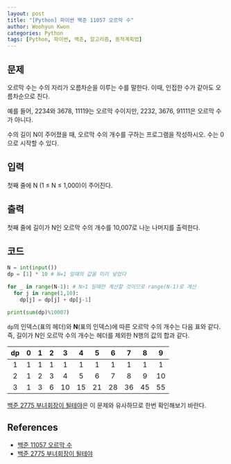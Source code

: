 ```yaml
--- 
layout: post
title: "[Python] 파이썬 백준 11057 오르막 수"
author: Woohyun Kwon
categories: Python
tags: [Python, 파이썬, 백준, 알고리즘, 동적계획법]
---
```


## 문제
오르막 수는 수의 자리가 오름차순을 이루는 수를 말한다. 이때, 인접한 수가 같아도 오름차순으로 친다.

예를 들어, 2234와 3678, 11119는 오르막 수이지만, 2232, 3676, 91111은 오르막 수가 아니다.

수의 길이 N이 주어졌을 때, 오르막 수의 개수를 구하는 프로그램을 작성하시오. 수는 0으로 시작할 수 있다.

## 입력
첫째 줄에 N (1 ≤ N ≤ 1,000)이 주어진다.

## 출력
첫째 줄에 길이가 N인 오르막 수의 개수를 10,007로 나눈 나머지를 출력한다.

## 코드

```python
N = int(input())
dp = [1] * 10 # N=1 일때의 값을 미리 넣었다

for _ in range(N-1): # N>1 일때만 계산할 것이므로 range(N-1)로 계산
  for j in range(1,10):
    dp[j] = dp[j] + dp[j-1]

print(sum(dp)%10007)
```

`dp`의 인덱스(표의 헤더)와 **N**(표의 인덱스)에 따른 오르막 수의 개수는 다음 표와 같다. 즉, 길이가 N인 오르막 수의 개수는 헤더를 제외한 N행의 값의 합과 같다. 

| dp | 0 | 1 | 2 | 3 | 4 | 5 | 6 | 7 | 8 | 9 |
|:--:|:-:|:-:|:-:|:-:|:-:|:-:|:-:|:-:|:-:|:-:|
| 1  | 1 | 1 | 1 | 1 | 1 | 1 | 1 | 1 | 1 | 1 |
| 2  | 1 | 2 | 3 | 4 | 5 | 6 | 7 | 8 | 9 | 10 |
| 3  | 1 | 3 | 6 | 10 | 15 | 21 | 28 | 36 | 45 | 55 |

[백준 2775 부녀회장이 될테야](https://www.acmicpc.net/problem/2775)은 이 문제와 유사하므로 한번 확인해보기 바란다.

## References

- [백준 11057 오르막 수](https://www.acmicpc.net/problem/11057)
- [백준 2775 부녀회장이 될테야](https://www.acmicpc.net/problem/2775)